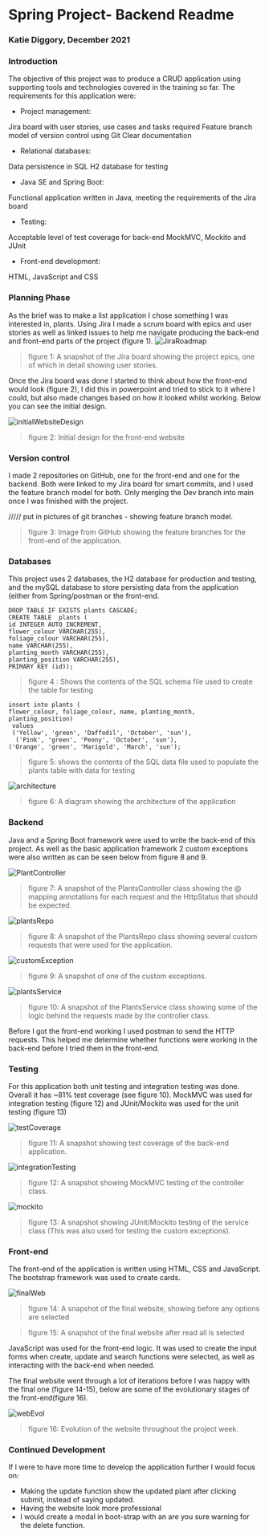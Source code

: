 # Spring Project- Backend Readme
### Katie Diggory, December 2021

### Introduction
The objective of this project was to produce a CRUD application using supporting tools and technologies covered in the training so far.
The requirements for this application were:
- Project management: 

Jira board with user stories, use cases and tasks required
Feature branch model of version control using Git
Clear documentation
- Relational databases:

Data persistence in SQL 
H2 database for testing
- Java SE and Spring Boot:

Functional application written in Java, meeting the requirements of the Jira board
- Testing:

Acceptable level of test coverage for back-end
MockMVC, Mockito and JUnit
- Front-end development:

HTML, JavaScript and CSS

### Planning Phase

As the brief was to make a list application I chose something I was interested in, plants. Using Jira I made a scrum board with epics and user stories as well as linked issues to help me navigate producing the back-end and front-end parts of the project (figure 1). 
![JiraRoadmap](images/JiraRoadmap.png)
> figure 1: A snapshot of the Jira board showing the project epics, one of which in detail showing user stories. 

Once the Jira board was done I started to think about how the front-end would look (figure 2), I did this in powerpoint and tried to stick to it where I could, but also made changes based on how it looked whilst working. Below you can see the initial design.

![initialWebsiteDesign](images/initialWebsiteDesign.png)
> figure 2: Initial design for the front-end website


### Version control

I made 2 repositories on GitHub, one for the front-end and one for the backend. Both were linked to my Jira board for smart commits, and I used the feature branch model for both. Only merging the Dev branch into main once I was finished with the project. 

///// put in pictures of git branches - showing feature branch model. 
> figure 3: Image from GitHub showing the feature branches for the front-end of the application. 

### Databases

This project uses 2 databases, the H2 database for production and testing, and the mySQL database to store persisting data from the application (either from Spring/postman or the front-end.

    DROP TABLE IF EXISTS plants CASCADE;
    CREATE TABLE  plants (
    id INTEGER AUTO_INCREMENT, 
    flower_colour VARCHAR(255), 
    foliage_colour VARCHAR(255), 
    name VARCHAR(255), 
    planting_month VARCHAR(255), 
    planting_position VARCHAR(255), 
    PRIMARY KEY (id));
> figure 4 : Shows the contents of the SQL schema file used to create the table for testing



    insert into plants (
    flower_colour, foliage_colour, name, planting_month, planting_position)
     values 
     ('Yellow', 'green', 'Daffodil', 'October', 'sun'),
      ('Pink', 'green', 'Peony', 'October', 'sun'),
    ('Orange', 'green', 'Marigold', 'March', 'sun');
> figure 5: shows the contents of the SQL data file used to populate the plants table with data for testing


![architecture](images/architecture.png)
> figure 6: A diagram showing the architecture of the application
### Backend
Java and a Spring Boot framework were used to write the back-end of this project. 
As well as the basic application framework 2 custom exceptions were also written as can be seen below from figure 8 and 9. 

![PlantController](images/PlantController.png)
> figure 7: A snapshot of the PlantsController class showing the @ mapping annotations for each request and the HttpStatus that should be expected. 

![plantsRepo](images/plantsRepo.png)
> figure 8: A snapshot of the PlantsRepo class showing several custom requests that were used for the application.

![customException](images/customException.png)
> figure 9: A snapshot of one of the custom exceptions.

![plantsService](images/plantsService.png)
> figure 10: A snapshot of the PlantsService class showing some of the logic behind the requests made by the controller class. 

Before I got the front-end working I used postman to send the HTTP requests. This helped me determine whether functions were working in the back-end before I tried them in the front-end. 

### Testing
For this application both unit testing and integration testing was done. Overall it has ~81% test coverage (see figure 10).
MockMVC was used for integration testing (figure 12) and JUnit/Mockito was used for the unit testing (figure 13)

![testCoverage](images/testCoverage.png)
> figure 11: A snapshot showing test coverage of the back-end application. 

![integrationTesting](images/integrationTesting.png)
> figure 12: A snapshot showing MockMVC testing of the controller class.

![mockito](images/mockito.png)
> figure 13: A snapshot showing JUnit/Mockito testing of the service class (This was also used for testing the custom exceptions).

### Front-end
The front-end of the application is written using HTML, CSS and JavaScript. The bootstrap framework was used to create cards.


![finalWeb](images/finalWeb.png)
> figure 14: A snapshot of the final website, showing before any options are selected

> figure 15: A snapshot of the final website after read all is selected

JavaScript was used for the front-end logic. It was used to create the input forms when create, update and search functions were selected, as well as interacting with the back-end when needed. 

The final website went through a lot of iterations before I was happy with the final one (figure 14-15), below are some of the evolutionary stages of the front-end(figure 16).

![webEvol](images/webEvol.png)
> figure 16: Evolution of the website throughout the project week. 

### Continued Development
If I were to have more time to develop the application further I would focus on:
- Making the update function show the updated plant after clicking submit, instead of saying updated.
- Having the website look more professional
- I would create a modal in boot-strap with an are you sure warning for the delete function. 




